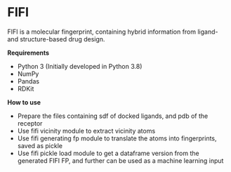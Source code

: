 # FIFI

FIFI is a molecular fingerprint, containing hybrid information from ligand- and structure-based drug design.

**Requirements**
- Python 3 (Initially developed in Python 3.8)
- NumPy
- Pandas
- RDKit

**How to use**
- Prepare the files containing sdf of docked ligands, and pdb of the receptor
- Use fifi vicinity module to extract vicinity atoms
- Use fifi generating fp module to translate the atoms into fingerprints, saved as pickle
- Use fifi pickle load module to get a dataframe version from the generated FIFI FP, and further can be used as a machine learning input

